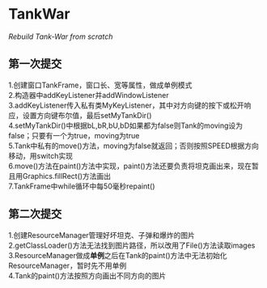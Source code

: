 # TankWar
*Rebuild Tank-War from scratch*
## 第一次提交
1.创建窗口TankFrame，窗口长、宽等属性，做成单例模式  
2.构造器中addKeyListener并addWindowListener  
3.addKeyListener传入私有类MyKeyListener，其中对方向键的按下或松开响应，设置方向键布尔值，最后setMyTankDir()  
4.setMyTankDir()中根据bL,bR,bU,bD如果都为false则Tank的moving设为false；只要有一个为true，moving为true  
5.Tank中私有的move()方法，moving为false就返回；否则按照SPEED根据方向移动，用switch实现  
6.move()方法在paint()方法中实现，paint()方法还要负责将坦克画出来，现在暂且用Graphics.fillRect()方法画出  
7.TankFrame中while循环中每50毫秒repaint()  
## 第二次提交
1.创建ResourceManager管理好坏坦克、子弹和爆炸的图片  
2.getClassLoader()方法无法找到图片路径，所以改用了File()方法读取images  
3.ResourceManager做成**单例**之后在Tank的paint()方法中无法初始化ResourceManager，暂时先不用单例  
4.Tank的paint()方法按照方向画出不同方向的图片
